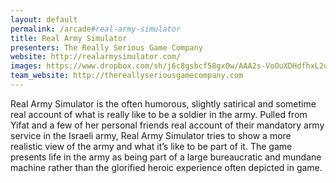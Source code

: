 ```yaml
---
layout: default
permalink: /arcade#real-army-simulator
title: Real Army Simulator
presenters: The Really Serious Game Company 
website: http://realarmysimulator.com/
images: https://www.dropbox.com/sh/j6c8gsbcf58gx0w/AAA2s-VoOuXDHdfhxL2udkYva?dl=0
team_website: http://thereallyseriousgamecompany.com
---
```

Real Army Simulator is the often humorous, slightly satirical and sometime real account of what is really like to be a soldier in the army. Pulled from Yifat and a few of her personal friends real account of their mandatory army service in the Israeli army, Real Army Simulator tries to show a more realistic view of the army and what it’s like to be part of it. The game presents life in the army as being part of a large bureaucratic and mundane machine rather than the glorified heroic experience often depicted in game. 
